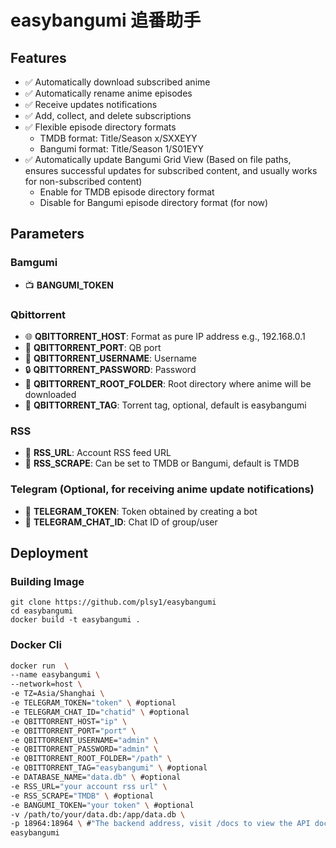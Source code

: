 # easybangumi 追番助手

## Features

- ✅ Automatically download subscribed anime
- ✅ Automatically rename anime episodes
- ✅ Receive updates notifications
- ✅ Add, collect, and delete subscriptions
- ✅ Flexible episode directory formats
  - TMDB format: Title/Season x/SXXEYY
  - Bangumi format: Title/Season 1/S01EYY
- ✅ Automatically update Bangumi Grid View (Based on file paths, ensures successful updates for subscribed content, and usually works for non-subscribed content)
  - Enable for TMDB episode directory format
  - Disable for Bangumi episode directory format (for now)

## Parameters

### Bamgumi

- 📺 **BANGUMI_TOKEN**

### Qbittorrent

- 🌐 **QBITTORRENT_HOST**: Format as pure IP address e.g., 192.168.0.1
- 🔌 **QBITTORRENT_PORT**: QB port
- 👤 **QBITTORRENT_USERNAME**: Username
- 🔒 **QBITTORRENT_PASSWORD**: Password
- 📁 **QBITTORRENT_ROOT_FOLDER**: Root directory where anime will be downloaded
- 🔖 **QBITTORRENT_TAG**: Torrent tag, optional, default is easybangumi

### RSS

- 📡 **RSS_URL**: Account RSS feed URL
- 🔄 **RSS_SCRAPE**: Can be set to TMDB or Bangumi, default is TMDB

### Telegram (Optional, for receiving anime update notifications)

- 🤖 **TELEGRAM_TOKEN**: Token obtained by creating a bot
- 💬 **TELEGRAM_CHAT_ID**: Chat ID of group/user

## Deployment

### Building Image

```shell
git clone https://github.com/plsy1/easybangumi
cd easybangumi
docker build -t easybangumi .
```

### Docker Cli
```bash
docker run  \
--name easybangumi \
--network=host \
-e TZ=Asia/Shanghai \
-e TELEGRAM_TOKEN="token" \ #optional
-e TELEGRAM_CHAT_ID="chatid" \ #optional
-e QBITTORRENT_HOST="ip" \
-e QBITTORRENT_PORT="port" \
-e QBITTORRENT_USERNAME="admin" \
-e QBITTORRENT_PASSWORD="admin" \
-e QBITTORRENT_ROOT_FOLDER="/path" \
-e QBITTORRENT_TAG="easybangumi" \ #optional
-e DATABASE_NAME="data.db" \ #optional
-e RSS_URL="your account rss url" \
-e RSS_SCRAPE="TMDB" \ #optional
-e BANGUMI_TOKEN="your token" \ #optional
-v /path/to/your/data.db:/app/data.db \
-p 18964:18964 \ #"The backend address, visit /docs to view the API documentation."
easybangumi
```

